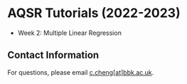 # AQSR Tutorials (2022-2023)

- Week 2: Multiple Linear Regression

## Contact Information

For questions, please email [c.cheng[at]bbk.ac.uk](mailto:c.cheng@bbk.ac.uk).
